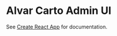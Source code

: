 # Alvar Carto Admin UI

See [Create React App](https://github.com/facebookincubator/create-react-app) for documentation.
